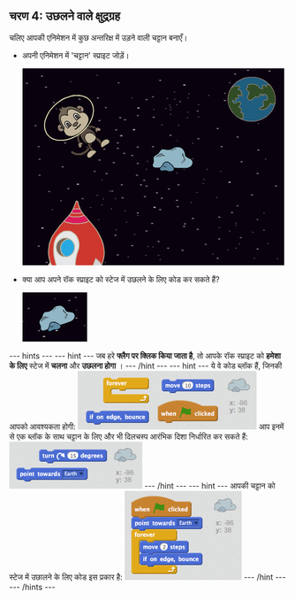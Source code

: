 ## चरण 4: उछलने वाले क्षुद्रग्रह

चलिए आपकी एनिमेशन में कुछ अन्तरिक्ष में उड़ने वाली चट्टान बनाएँ।

+ अपनी एनिमेशन में 'चट्टान' स्प्राइट जोड़ें।

	![Adding a rock sprite](images/space-rock-sprite.png)

+ क्या आप अपने रॉक स्प्राइट को स्टेज में उछलने के लिए कोड कर सकते हैं?

    ![Testing a bouncing rock](images/space-bounce-test.png)

--- hints ---
--- hint ---
जब हरे __फ्लैग पर क्लिक किया जाता है__, तो आपके रॉक स्प्राइट को __हमेशा के लिए__ स्टेज में __चलना__ और __उछलना होगा__ ।
--- /hint ---
--- hint ---
ये वे कोड ब्लॉक हैं, जिनकी आपको आवश्यकता होगी:
![Blocks for a bouncing rock](images/space-bounce-blocks.png)
आप इनमें से एक ब्लॉक के साथ चट्टान के लिए और भी दिलचस्प आरंभिक दिशा निर्धारित कर सकते हैं:
![Setting the rock's initial position](images/space-initial-position.png)
--- /hint ---
--- hint ---
आपकी चट्टान को स्टेज में उछालने के लिए कोड इस प्रकार है:
![Code for a bouncing rock](images/space-bounce-code.png)
--- /hint ---
--- /hints ---
